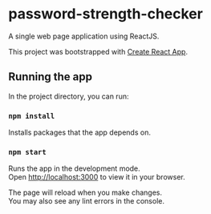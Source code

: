 # password-strength-checker
A single web page application using ReactJS.

This project was bootstrapped with [Create React App](https://github.com/facebook/create-react-app).

## Running the app

In the project directory, you can run:

### `npm install`

Installs packages that the app depends on.

### `npm start`

Runs the app in the development mode.\
Open [http://localhost:3000](http://localhost:3000) to view it in your browser.

The page will reload when you make changes.\
You may also see any lint errors in the console.
